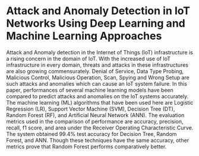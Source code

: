 # Attack and Anomaly Detection in IoT Networks Using Deep Learning and Machine Learning Approaches
Attack and Anomaly detection in the Internet of Things (IoT) infrastructure is a rising concern in the domain of IoT. With the increased use of IoT infrastructure in every domain, threats and attacks in these infrastructures are also growing commensurately. Denial of Service, Data Type Probing, Malicious Control, Malicious Operation, Scan, Spying and Wrong Setup are such attacks and anomalies which can cause an IoT system failure. In this paper, performances of several machine learning models have been compared to predict attacks and anomalies on the IoT systems accurately. The machine learning (ML) algorithms that have been used here are Logistic Regression (LR), Support Vector Machine (SVM), Decision Tree (DT), Random Forest (RF), and Artificial Neural Network (ANN). The evaluation metrics used in the comparison of performance are accuracy, precision, recall, f1 score, and area under the Receiver Operating Characteristic Curve. The system obtained 99.4% test accuracy for Decision Tree, Random Forest, and ANN. Though these techniques have the same accuracy, other metrics prove that Random Forest performs comparatively better.
